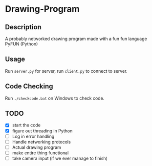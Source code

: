 # Drawing-Program

## Description
A probably networked drawing program made with a fun fun language PyFUN (Python)

## Usage
Run `server.py` for server, run `client.py` to connect to server.

## Code Checking
Run `./checkcode.bat` on Windows to check code.

## TODO
- [X] start the code
- [X] figure out threading in Python
- [ ] Log in error handling
- [ ] Handle networking protocols
- [ ] Actual drawing program
- [ ] make entire thing functional
- [ ] take camera input (if we ever manage to finish)
